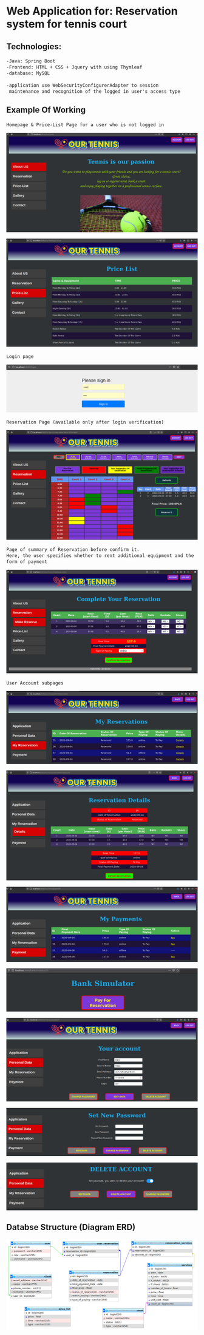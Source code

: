 # Web Application for: Reservation system for tennis court

## Technologies:

    -Java: Spring Boot
    -Frontend: HTML + CSS + Jquery with using Thymleaf
    -database: MySQL
    
    -application use WebSecurityConfigurerAdapter to session 
     maintenance and recognition of the logged in user's access type
    
## Example Of Working
    Homepage & Price-List Page for a user who is not logged in
![Image description](https://raw.githubusercontent.com/Raval97/Reservation-system-for-tennis-court/master/src/main/resources/images/readmeImages/1.png?raw=true)

![Image description](https://raw.githubusercontent.com/Raval97/Reservation-system-for-tennis-court/master/src/main/resources/images/readmeImages/2.png?raw=true)

    Login page
![Image description](https://raw.githubusercontent.com/Raval97/Reservation-system-for-tennis-court/master/src/main/resources/images/readmeImages/3.png?raw=true)

    Reservation Page (available only after login verification)
![Image description](https://raw.githubusercontent.com/Raval97/Reservation-system-for-tennis-court/master/src/main/resources/images/readmeImages/4.png?raw=true)

    Page of summary of Reservation before confirm it.
    Here, the user specifies whether to rent additional equipment and the form of payment
![Image description](https://raw.githubusercontent.com/Raval97/Reservation-system-for-tennis-court/master/src/main/resources/images/readmeImages/5.png?raw=true)

    User Account subpages
![Image description](https://raw.githubusercontent.com/Raval97/Reservation-system-for-tennis-court/master/src/main/resources/images/readmeImages/6.png?raw=true)

![Image description](https://raw.githubusercontent.com/Raval97/Reservation-system-for-tennis-court/master/src/main/resources/images/readmeImages/7.png?raw=true)

![Image description](https://raw.githubusercontent.com/Raval97/Reservation-system-for-tennis-court/master/src/main/resources/images/readmeImages/8.png?raw=true)

![Image description](https://raw.githubusercontent.com/Raval97/Reservation-system-for-tennis-court/master/src/main/resources/images/readmeImages/9.png?raw=true)

![Image description](https://raw.githubusercontent.com/Raval97/Reservation-system-for-tennis-court/master/src/main/resources/images/readmeImages/10.png?raw=true)

![Image description](https://raw.githubusercontent.com/Raval97/Reservation-system-for-tennis-court/master/src/main/resources/images/readmeImages/11.png?raw=true)

![Image description](https://raw.githubusercontent.com/Raval97/Reservation-system-for-tennis-court/master/src/main/resources/images/readmeImages/12.png?raw=true)

## Databse Structure (Diagram ERD) 

![Image description](https://raw.githubusercontent.com/Raval97/Reservation-system-for-tennis-court/master/src/main/resources/images/readmeImages/database.png?raw=true)
